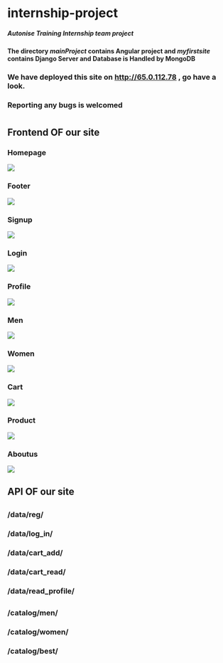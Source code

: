 # internship-project
##### Autonise Training Internship team project
#### The directory *mainProject* contains **Angular** project and *myfirstsite* contains **Django** Server and Database is Handled by **MongoDB**

### We have deployed this site on http://65.0.112.78 , go have a look.
### Reporting any bugs is welcomed
#
## Frontend OF our site
### Homepage
![](Demoss/Homepage.jpeg)
### Footer
![](Demoss/Footer.jpeg)
### Signup
![](Demoss/Signup.jpeg)
### Login
![](Demoss/Login.jpeg)
### Profile
![](Demoss/Profile.jpeg)
### Men
![](Demoss/Men.jpeg)
### Women
![](Demoss/Women.jpeg)
### Cart
![](Demoss/Cart.jpeg)
### Product
![](Demoss/Product.jpeg)
### Aboutus
![](Demoss/Aboutus.jpeg)


## API OF our site 
##
### /data/reg/ 
### /data/log_in/
### /data/cart_add/ 
### /data/cart_read/ 
### /data/read_profile/ 
##
### /catalog/men/ 
### /catalog/women/ 
### /catalog/best/
